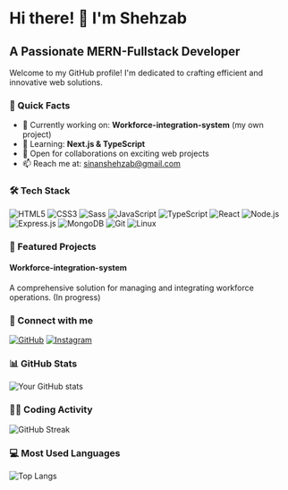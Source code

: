 # Hi there! 👋 I'm Shehzab

## A Passionate MERN-Fullstack Developer

Welcome to my GitHub profile! I'm dedicated to crafting efficient and innovative web solutions.

### 🚀 Quick Facts

- 🔭 Currently working on: **Workforce-integration-system** (my own project)
- 🌱 Learning: **Next.js & TypeScript**
- 💼 Open for collaborations on exciting web projects
- 📫 Reach me at: [sinanshehzab@gmail.com](mailto:sinanshehzab@gmail.com)

### 🛠️ Tech Stack

![HTML5](https://img.shields.io/badge/-HTML5-E34F26?style=flat-square&logo=html5&logoColor=white)
![CSS3](https://img.shields.io/badge/-CSS3-1572B6?style=flat-square&logo=css3)
![Sass](https://img.shields.io/badge/-Sass-CC6699?style=flat-square&logo=sass&logoColor=white)
![JavaScript](https://img.shields.io/badge/-JavaScript-F7DF1E?style=flat-square&logo=javascript&logoColor=black)
![TypeScript](https://img.shields.io/badge/-TypeScript-3178C6?style=flat-square&logo=typescript&logoColor=white)
![React](https://img.shields.io/badge/-React-61DAFB?style=flat-square&logo=react&logoColor=black)
![Node.js](https://img.shields.io/badge/-Node.js-339933?style=flat-square&logo=node.js&logoColor=white)
![Express.js](https://img.shields.io/badge/-Express.js-000000?style=flat-square&logo=express&logoColor=white)
![MongoDB](https://img.shields.io/badge/-MongoDB-47A248?style=flat-square&logo=mongodb&logoColor=white)
![Git](https://img.shields.io/badge/-Git-F05032?style=flat-square&logo=git&logoColor=white)
![Linux](https://img.shields.io/badge/-Linux-FCC624?style=flat-square&logo=linux&logoColor=black)

### 🌟 Featured Projects

#### Workforce-integration-system
A comprehensive solution for managing and integrating workforce operations. (In progress)

### 🤝 Connect with me

[![GitHub](https://img.shields.io/badge/-GitHub-181717?style=flat-square&logo=github)](https://github.com/shehzab)
[![Instagram](https://img.shields.io/badge/-Instagram-E4405F?style=flat-square&logo=instagram&logoColor=white)](https://instagram.com/_shehzab_)

### 📊 GitHub Stats

![Your GitHub stats](https://github-readme-stats.vercel.app/api?username=shehzab&show_icons=true&theme=radical)

### 👨‍💻 Coding Activity

![GitHub Streak](https://github-readme-streak-stats.herokuapp.com/?user=shehzab&theme=dark)

### 💻 Most Used Languages

![Top Langs](https://github-readme-stats.vercel.app/api/top-langs/?username=shehzab&layout=compact)
